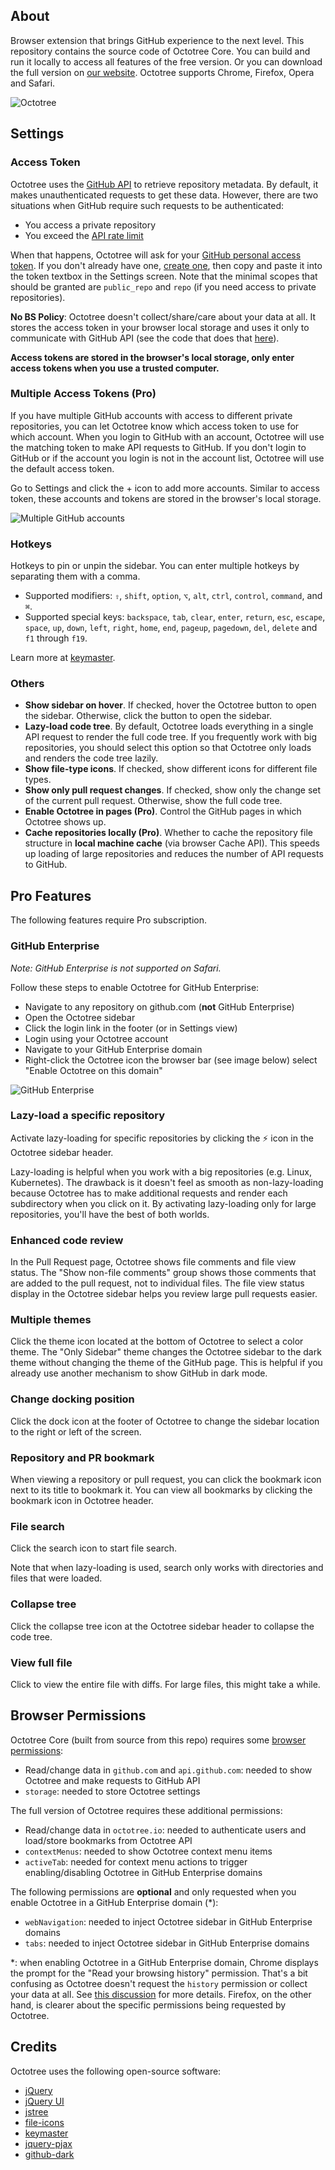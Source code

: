 ## About

Browser extension that brings GitHub experience to the next level. This repository contains the source code of Octotree Core. You can build and run it locally to access all features of the free version. Or you can download the full version on [our website](https://www.octotree.io). Octotree supports Chrome, Firefox, Opera and Safari.

![Octotree](docs/demo.gif)

## Settings

### Access Token

Octotree uses the [GitHub API](https://developer.github.com/v3/) to retrieve repository metadata. By default, it makes unauthenticated requests to get these data. However, there are two situations when GitHub require such requests to be authenticated:

- You access a private repository
- You exceed the [API rate limit](https://developer.github.com/v3/#rate-limiting)

When that happens, Octotree will ask for your [GitHub personal access token](https://help.github.com/articles/creating-an-access-token-for-command-line-use). If you don't already have one, [create one](https://github.com/settings/tokens/new?scopes=repo&description=Octotree%20browser%20extension), then copy and paste it into the token textbox in the Settings screen. Note that the minimal scopes that should be granted are `public_repo` and `repo` (if you need access to private repositories).

**No BS Policy**: Octotree doesn't collect/share/care about your data at all. It stores the access token in your browser local storage and uses it only to communicate with GitHub API (see the code that does that [here](https://github.com/ovity/octotree/blob/559291ed9017f0c3429bc49419d001d9ea0ac510/src/adapters/github.js#L296-L313)).

**Access tokens are stored in the browser's local storage, only enter access tokens when you use a trusted computer.**

### Multiple Access Tokens (Pro)

If you have multiple GitHub accounts with access to different private repositories, you can let Octotree know which access token to use for which account.
When you login to GitHub with an account, Octotree will use the matching token to make API requests to GitHub. If you don't login to GitHub or if the account you login is not in the account list, Octotree will use the default access token.

Go to Settings and click the + icon to add more accounts. Similar to access token, these accounts and tokens are stored in the browser's local storage.

![Multiple GitHub accounts](docs/pro-ma.jpg)

### Hotkeys

Hotkeys to pin or unpin the sidebar. You can enter multiple hotkeys by separating them with a comma.

- Supported modifiers: `⇧`, `shift`, `option`, `⌥`, `alt`, `ctrl`, `control`, `command`, and `⌘`.
- Supported special keys: `backspace`, `tab`, `clear`, `enter`, `return`, `esc`, `escape`, `space`, `up`, `down`, `left`, `right`, `home`, `end`, `pageup`, `pagedown`, `del`, `delete` and `f1` through `f19`.

Learn more at [keymaster](https://github.com/madrobby/keymaster#supported-keys).

### Others

- **Show sidebar on hover**. If checked, hover the Octotree button to open the sidebar. Otherwise, click the button to open the sidebar.
- **Lazy-load code tree**. By default, Octotree loads everything in a single API request to render the full code tree. If you frequently work with big repositories, you should select this option so that Octotree only loads and renders the code tree lazily.
- **Show file-type icons**. If checked, show different icons for different file types.
- **Show only pull request changes**. If checked, show only the change set of the current pull request. Otherwise, show the full code tree.
- **Enable Octotree in pages (Pro)**. Control the GitHub pages in which Octotree shows up.
- **Cache repositories locally (Pro)**. Whether to cache the repository file structure in **local machine cache** (via browser Cache API). This speeds up loading of large repositories and reduces the number of API requests to GitHub.

## Pro Features

The following features require Pro subscription.

### GitHub Enterprise

_Note: GitHub Enterprise is not supported on Safari._

Follow these steps to enable Octotree for GitHub Enterprise:

* Navigate to any repository on github.com (**not** GitHub Enterprise)
* Open the Octotree sidebar
* Click the login link in the footer (or in Settings view)
* Login using your Octotree account
* Navigate to your GitHub Enterprise domain
* Right-click the Octotree icon the browser bar (see image below) select "Enable Octotree on this domain"

![GitHub Enterprise](docs/pro-ghe.png)

### Lazy-load a specific repository

Activate lazy-loading for specific repositories by clicking the ⚡️ icon in the Octotree sidebar header.

Lazy-loading is helpful when you work with a big repositories (e.g. Linux, Kubernetes). The drawback is it doesn't feel as smooth as non-lazy-loading because Octotree has to make additional requests and render each subdirectory when you click on it. By activating lazy-loading only for large repositories, you'll have the best of both worlds.

### Enhanced code review

In the Pull Request page, Octotree shows file comments and file view status. The "Show non-file comments" group shows those comments that are added to the pull request, not to individual files. The file view status display in the Octotree sidebar helps you review large pull requests easier.

### Multiple themes

Click the theme icon located at the bottom of Octotree to select a color theme. The "Only Sidebar" theme changes the Octotree sidebar to the dark theme without changing the theme of the GitHub page. This is helpful if you already use another mechanism to show GitHub in dark mode.

### Change docking position

Click the dock icon at the footer of Octotree to change the sidebar location to the right or left of the screen.

### Repository and PR bookmark

When viewing a repository or pull request, you can click the bookmark icon next to its title to bookmark it. You can view all bookmarks by clicking the bookmark icon in Octotree header.

### File search

Click the search icon to start file search.

Note that when lazy-loading is used, search only works with directories and files that were loaded.

### Collapse tree

Click the collapse tree icon at the Octotree sidebar header to collapse the code tree.

### View full file

Click to view the entire file with diffs. For large files, this might take a while.


## Browser Permissions

Octotree Core (built from source from this repo) requires some [browser permissions](https://developer.chrome.com/extensions/declare_permissions):

* Read/change data in `github.com` and `api.github.com`: needed to show Octotree and make requests to GitHub API
* `storage`: needed to store Octotree settings

The full version of Octotree requires these additional permissions:

* Read/change data in `octotree.io`: needed to authenticate users and load/store bookmarks from Octotree API
* `contextMenus`: needed to show Octotree context menu items
* `activeTab`: needed for context menu actions to trigger enabling/disabling Octotree in GitHub Enterprise domains

The following permissions are **optional** and only requested when you enable Octotree in a GitHub Enterprise domain (\*):

* `webNavigation`: needed to inject Octotree sidebar in GitHub Enterprise domains
* `tabs`: needed to inject Octotree sidebar in GitHub Enterprise domains

\*: when enabling Octotree in a GitHub Enterprise domain, Chrome displays the prompt for the "Read your browsing history" permission. That's a bit confusing as Octotree doesn't request the `history` permission or collect your data at all. See [this discussion](https://github.com/ovity/octotree/issues/844#issuecomment-557364850) for more details. Firefox, on the other hand, is clearer about the specific permissions being requested by Octotree.

## Credits

Octotree uses the following open-source software:

- [jQuery](https://github.com/jquery/jquery)
- [jQuery UI](https://github.com/jquery/jquery-ui)
- [jstree](https://github.com/vakata/jstree)
- [file-icons](https://github.com/file-icons/atom)
- [keymaster](https://github.com/madrobby/keymaster)
- [jquery-pjax](https://github.com/defunkt/jquery-pjax)
- [github-dark](https://github.com/StylishThemes/GitHub-Dark)
